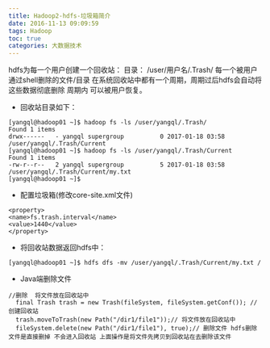 ```yaml
---
title: Hadoop2-hdfs-垃圾箱简介
date: 2016-11-13 09:09:59
tags: Hadoop
toc: true
categories: 大数据技术
---
```

hdfs为每一个用户创建一个回收站：
目录： /user/用户名/.Trash/ 每一个被用户通过shell删除的文件/目录
在系统回收站中都有一个周期，周期过后hdfs会自动将这些数据彻底删除
周期内 可以被用户恢复。
<!-- more -->
- 回收站目录如下：
```
[yangql@hadoop01 ~]$ hadoop fs -ls /user/yangql/.Trash/
Found 1 items
drwx------   - yangql supergroup          0 2017-01-18 03:58 /user/yangql/.Trash/Current
[yangql@hadoop01 ~]$ hadoop fs -ls /user/yangql/.Trash/Current
Found 1 items
-rw-r--r--   2 yangql supergroup          5 2017-01-18 03:58 /user/yangql/.Trash/Current/my.txt
[yangql@hadoop01 ~]$
```
- 配置垃圾箱(修改core-site.xml文件)
```
<property>
<name>fs.trash.interval</name>
<value>1440</value>
</property>
```
- 将回收站数据返回hdfs中：
```
[yangql@hadoop01 ~]$ hdfs dfs -mv /user/yangql/.Trash/Current/my.txt /
```
- Java端删除文件
```
//删除  将文件放在回收站中
  final Trash trash = new Trash(fileSystem, fileSystem.getConf()); //创建回收站
  trash.moveToTrash(new Path("/dir1/file1"));// 将文件放在回收站中
  fileSystem.delete(new Path("/dir1/file1"), true);// 删除文件 hdfs删除文件是直接删掉 不会进入回收站 上面操作是将文件先拷贝到回收站在去删除该文件
```
